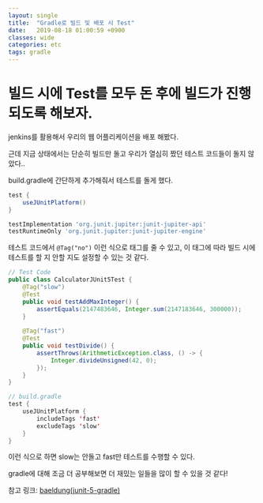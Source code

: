 ```yaml
---
layout: single
title:  "Gradle로 빌드 및 배포 시 Test"
date:   2019-08-18 01:00:59 +0900
classes: wide
categories: etc
tags: gradle
---
```


# 빌드 시에 Test를 모두 돈 후에 빌드가 진행 되도록 해보자.

jenkins를 활용해서 우리의 웹 어플리케이션을 배포 해봤다.

근데 지금 상태에서는 단순히 빌드만 돌고 우리가 열심히 짰던 테스트 코드들이 돌지 않았다..

build.gradle에 간단하게 추가해줘서 테스트를 돌게 했다.

```groovy
test {
    useJUnitPlatform()
}

testImplementation 'org.junit.jupiter:junit-jupiter-api'
testRuntimeOnly 'org.junit.jupiter:junit-jupiter-engine'
```


테스트 코드에서 `@Tag("no")` 이런 식으로 태그를 줄 수 있고, 이 태그에 따라 빌드 시에 테스트를 할 지 안할 지도 설정할 수 있는 것 같다.

```java
// Test Code
public class CalculatorJUnit5Test {
    @Tag("slow")
    @Test
    public void testAddMaxInteger() {
        assertEquals(2147483646, Integer.sum(2147183646, 300000));
    }
  
    @Tag("fast")
    @Test
    public void testDivide() {
        assertThrows(ArithmeticException.class, () -> {
            Integer.divideUnsigned(42, 0);
        });
    }
}

// build.gradle
test {
    useJUnitPlatform {
        includeTags 'fast'
        excludeTags 'slow'
    }
}
```

이런 식으로 하면 slow는 안돌고 fast만 테스트를 수행할 수 있다.

gradle에 대해 조금 더 공부해보면 더 재밌는 일들을 많이 할 수 있을 것 같다!

참고 링크: [baeldung(junit-5-gradle)](https://www.baeldung.com/junit-5-gradle)